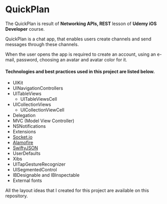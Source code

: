 
# QuickPlan  
  
The QuickPlan is result of **Networking APIs, REST** lesson of **Udemy iOS Developer** course.  
  
QuickPlan is a chat app, that enables users create channels and send messages through these channels.  

When the user opens the app is required to create an account, using an e-mail, password, choosing an avatar and avatar color for it.  


  
#### Technologies and best practices used in this project are listed below.  
  
- UIKit  
- UINavigationControllers  
- UITableViews  
	- UITableViewsCell  
- UICollectionViews
	- UICollectionViewCell
- Delegation  
- MVC (Model View Controller)  
- NSNotifications  
- Extensions  
- [Socket.io](https://github.com/socketio/socket.io-client-swift)
- [Alamofire](https://github.com/Alamofire/Alamofire)
- [SwiftyJSON](https://github.com/SwiftyJSON/SwiftyJSON)
-  UserDefaults
- Xibs
- UITapGestureRecognizer
- UISegmentedControl
- IBDesignable and IBInspectable
- External fonts


All the layout ideas that I created for this project are available on this repository.  
